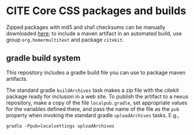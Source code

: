# CITE Core CSS packages and builds #

Zipped packages with md5 and sha1 checksums can be manually downloaded [here][1];  to include a maven artifact in an automated build, use group `org.homermultitext` and package `citekit`.

[1]: http://beta.hpcc.uh.edu/nexus/content/repositories/releases/org/homermultitext/hmt-css-core/


## gradle build system ##

This repository includes a gradle build file you can use to package maven artifacts.

The standard gradle `buildArchives` task makes a zip file with the citekit package ready for inclusion in a web site.  To publish the artifact to a nexus repository, make a copy of the file `localpub.gradle`, set appropriate values for the variables defined there, and pass the name of the file as the `pub` property when invoking the standard gradle `uploadArchives` tasks.  E.g.,

    gradle -Ppub=localsettings uploadArchives
